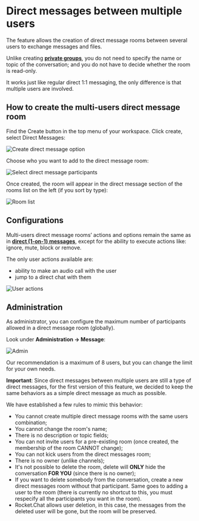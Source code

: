 # Direct messages between multiple users

The feature allows the creation of direct message rooms between several users to exchange messages and files.

Unlike creating [**private groups**](../channels/#private-channels), you do not need to specify the name or topic of the conversation; and you do not have to decide whether the room is read-only.

It works just like regular direct 1:1 messaging, the only difference is that multiple users are involved.

## How to create the multi-users direct message room

Find the Create button in the top menu of your workspace. Click create, select Direct Messages:

![Create direct message option](./create-direct-message-option.png)

Choose who you want to add to the direct message room:

![Select direct message participants](./select-users.png)

Once created, the room will appear in the direct message section of the rooms list on the left  (if you sort by type):

![Room list](./room-list.png)

## Configurations

Multi-users direct message rooms’ actions and options remain the same as in [**direct (1-on-1) messages**](../channels#direct-messages), except for the ability to execute actions like: ignore, mute, block or remove.

The only user actions available are:

- ability to make an audio call with the user
- jump to a direct chat with them

![User actions](./user-actions.png)

## Administration

As administrator, you can configure the maximum number of participants allowed in a direct message room (globally).

Look under __Administration -> Message__:

![Admin](./admin.png)

Our recommendation is a maximum of 8 users, but you can change the limit for your own needs.

**Important**:
Since direct messages between multiple users are still a type of direct messages, for the first version of this feature, we decided to keep the same behaviors as a simple direct message as much as possible.

We have established a few rules to mimic this behavior:

- You cannot create multiple direct message rooms with the same users combination;
- You cannot change the room's name;
- There is no description or topic fields;
- You can not invite users for a pre-existing room  (once created, the membership of the room CANNOT change);
- You can not kick users from the direct messages room;
- There is no owner (unlike channels);
- It's not possible to delete the room, delete will **ONLY** hide the conversation **FOR YOU** (since there is no owner);
- If you want to delete somebody from the conversation, create a new direct messages room without that participant. Same goes to adding a user to the room  (there is currently no shortcut to this, you must respecify all the participants you want in the room).
- Rocket.Chat allows user deletion, in this case, the messages from the deleted user will be gone, but the room will be preserved.


